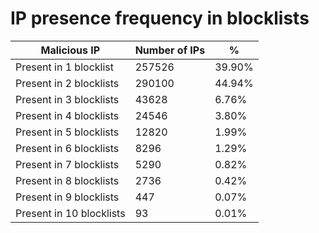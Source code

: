 # IP presence frequency in blocklists
| Malicious IP | Number of IPs | % |
|----|----|----|
| Present in 1 blocklist | 257526 | 39.90% |
| Present in 2 blocklists | 290100 | 44.94% |
| Present in 3 blocklists | 43628 | 6.76% |
| Present in 4 blocklists | 24546 | 3.80% |
| Present in 5 blocklists | 12820 | 1.99% |
| Present in 6 blocklists | 8296 | 1.29% |
| Present in 7 blocklists | 5290 | 0.82% |
| Present in 8 blocklists | 2736 | 0.42% |
| Present in 9 blocklists | 447 | 0.07% |
| Present in 10 blocklists | 93 | 0.01% |
